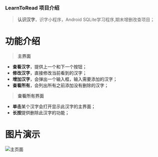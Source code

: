 ### LearnToRead 项目介绍
>**认识汉字**，识字小程序，Android SQLite学习程序,期末增删改查项目；

# 功能介绍
>**主界面**
- **查看汉字**，提供上一个和下一个按钮；
- **修改汉字**，直接修改当前看到的汉字；
- **增加汉字**，会弹出一个输入框，输入需要添加的汉字；
- **查看所有**，会列出所有之前添加没有删除的汉字；
>**查看所有界面**
- **单击**某个汉字会打开显示此汉字的主界面；
- **长按**提供删除此汉字的功能；

# 图片演示
![主页面](https://attach.52pojie.cn/forum/201711/28/210824d2fnfir3bpzip99i.png)

